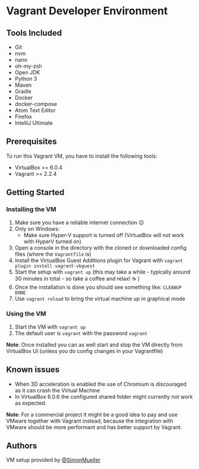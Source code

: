 # Vagrant Developer Environment

## Tools Included

* Git
* nvm
* nano
* oh-my-zsh
* Open JDK
* Python 3
* Maven
* Gradle
* Docker
* docker-compose
* Atom Text Editor
* Firefox
* IntelliJ Ultimate

## Prerequisites

To run this Vagrant VM, you have to install the following tools:
* VirtualBox >= 6.0.4
* Vagrant >= 2.2.4

## Getting Started

### Installing the VM

1. Make sure you have a reliable internet connection :wink:
2. Only on Windows:
    * Make sure Hyper-V support is turned off (VirtualBox will not work with HyperV turned on)
3. Open a console in the directory with the cloned or downloaded config files (where the `Vagrantfile` is)
4. Install the VirtualBox Guest Additions plugin for Vagrant with `vagrant plugin install vagrant-vbguest`
5. Start the setup with `vagrant up` (this may take a while - typically around 30 minutes in total - so take a coffee and relax! :coffee: )
6. Once the installation is done you should see something like: `CLEANUP DONE`
7. Use `vagrant reload` to bring the virtual machine up in graphical mode

### Using the VM

1. Start the VM with `vagrant up`
2. The default user is `vagrant` with the password `vagrant`

**Note**: Once installed you can as well start and stop the VM directly from VirtualBox UI (unless you do config changes in your Vagrantfile)

## Known issues

* When 3D acceleration is enabled the use of Chromium is discouraged as it can crash the Virtual Machine
* In VirtualBox 6.0.6 the configured shared folder might currently not work as expected.
 
**Note**: For a commercial project it might be a good idea to pay and use VMware together with Vagrant instead, because the integration with VMware should be more performant and has better support by Vagrant.

## Authors

VM setup provided by [@SimonMueller](https://github.com/SimonMueller)
